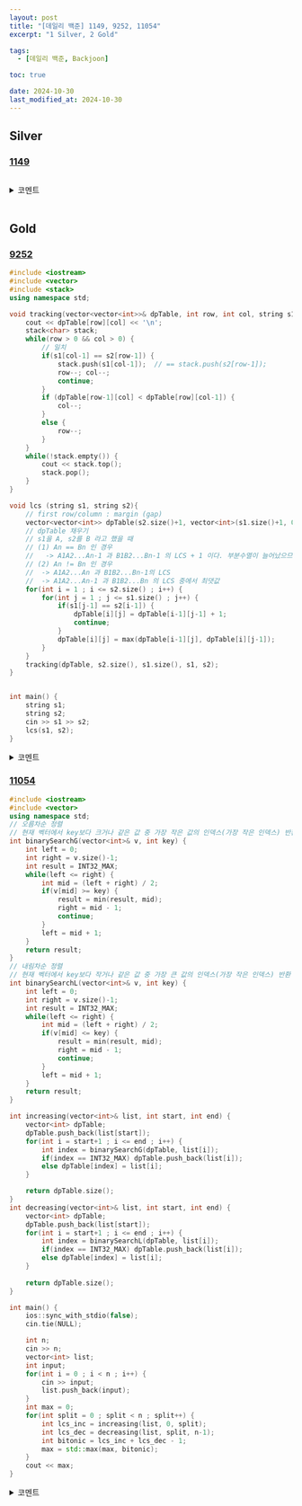 ```yaml
---
layout: post
title: "[데일리 백준] 1149, 9252, 11054"
excerpt: "1 Silver, 2 Gold"

tags:
  - [데일리 백준, Backjoon]

toc: true

date: 2024-10-30
last_modified_at: 2024-10-30
---
```

## Silver
### [1149][def]

```c++

```

<details>
<summary>코멘트</summary>
<div markdown="1">

- 

</div>
</details>

<br>

## Gold
### [9252][def2]

```c++
#include <iostream>
#include <vector>
#include <stack>
using namespace std;

void tracking(vector<vector<int>>& dpTable, int row, int col, string s1, string s2) {
    cout << dpTable[row][col] << '\n';
    stack<char> stack;
    while(row > 0 && col > 0) {
        // 일치
        if(s1[col-1] == s2[row-1]) {
            stack.push(s1[col-1]);  // == stack.push(s2[row-1]);
            row--; col--;
            continue;
        }
        if (dpTable[row-1][col] < dpTable[row][col-1]) {
            col--;
        } 
        else {
            row--;
        }
    }
    while(!stack.empty()) {
        cout << stack.top();
        stack.pop();
    }
}

void lcs (string s1, string s2){
    // first row/column : margin (gap)  
    vector<vector<int>> dpTable(s2.size()+1, vector<int>(s1.size()+1, 0));
    // dpTable 채우기
    // s1을 A, s2를 B 라고 했을 때
    // (1) An == Bn 인 경우
    //   -> A1A2...An-1 과 B1B2...Bn-1 의 LCS + 1 이다. 부분수열이 늘어났으므로  
    // (2) An != Bn 인 경우  
    //  -> A1A2...An 과 B1B2...Bn-1의 LCS 
    //  -> A1A2...An-1 과 B1B2...Bn 의 LCS 중에서 최댓값  
    for(int i = 1 ; i <= s2.size() ; i++) {
        for(int j = 1 ; j <= s1.size() ; j++) {
            if(s1[j-1] == s2[i-1]) {
                dpTable[i][j] = dpTable[i-1][j-1] + 1;
                continue;
            }
            dpTable[i][j] = max(dpTable[i-1][j], dpTable[i][j-1]);
        }
    }
    tracking(dpTable, s2.size(), s1.size(), s1, s2);
}


int main() {
    string s1;
    string s2;
    cin >> s1 >> s2;
    lcs(s1, s2);
}

```

<details>
<summary>코멘트</summary>
<div markdown="1">

- 다이나믹 프로그래밍 - LCS(Longest Common Subsequence) 문제.

- 기존 길이를 구하는 문제에서 역추적이 추가되었다.  

</div>
</details>

### [11054][def3]

```c++
#include <iostream>
#include <vector>
using namespace std;
// 오름차순 정렬
// 현재 벡터에서 key보다 크거나 같은 값 중 가장 작은 값의 인덱스(가장 작은 인덱스) 반환
int binarySearchG(vector<int>& v, int key) {
    int left = 0;
    int right = v.size()-1;
    int result = INT32_MAX;
    while(left <= right) {
        int mid = (left + right) / 2;
        if(v[mid] >= key) {
            result = min(result, mid);
            right = mid - 1;
            continue;
        }
        left = mid + 1;
    }
    return result;
}
// 내림차순 정렬
// 현재 벡터에서 key보다 작거나 같은 값 중 가장 큰 값의 인덱스(가장 작은 인덱스) 반환
int binarySearchL(vector<int>& v, int key) {
    int left = 0;
    int right = v.size()-1;
    int result = INT32_MAX;
    while(left <= right) {
        int mid = (left + right) / 2;
        if(v[mid] <= key) {
            result = min(result, mid);
            right = mid - 1;
            continue;
        }
        left = mid + 1;
    }
    return result;
}

int increasing(vector<int>& list, int start, int end) {
    vector<int> dpTable;
    dpTable.push_back(list[start]);
    for(int i = start+1 ; i <= end ; i++) {
        int index = binarySearchG(dpTable, list[i]);
        if(index == INT32_MAX) dpTable.push_back(list[i]);
        else dpTable[index] = list[i];
    }

    return dpTable.size();
}
int decreasing(vector<int>& list, int start, int end) {
    vector<int> dpTable;
    dpTable.push_back(list[start]);
    for(int i = start+1 ; i <= end ; i++) {
        int index = binarySearchL(dpTable, list[i]);
        if(index == INT32_MAX) dpTable.push_back(list[i]);
        else dpTable[index] = list[i];
    }
    
    return dpTable.size();
}

int main() {
    ios::sync_with_stdio(false);
    cin.tie(NULL);

    int n;
    cin >> n;
    vector<int> list;
    int input;
    for(int i = 0 ; i < n ; i++) {
        cin >> input;
        list.push_back(input);
    }
    int max = 0;
    for(int split = 0 ; split < n ; split++) {
        int lcs_inc = increasing(list, 0, split);
        int lcs_dec = decreasing(list, split, n-1);
        int bitonic = lcs_inc + lcs_dec - 1;
        max = std::max(max, bitonic);
    }
    cout << max;
}
```

<details>
<summary>코멘트</summary>
<div markdown="1">

- 다이나믹 프로그래밍 - 가장 긴 바이토닉 부분 수열 문제.

- 가장 긴 바이토닉 부분 수열은,  
특정 구분점을 기준으로 좌측의 가장 긴 증가하는 부분 수열 +  
우측의 가장 긴 감소하는 부분 수열을 합쳐서 만든다.  

- 이 과정을 모든 구분점에 대하여 브루트포스 하면 된다.  

</div>
</details>

[def]: https://www.acmicpc.net/problem/1149
[def2]: https://www.acmicpc.net/problem/9252
[def3]: https://www.acmicpc.net/problem/11054